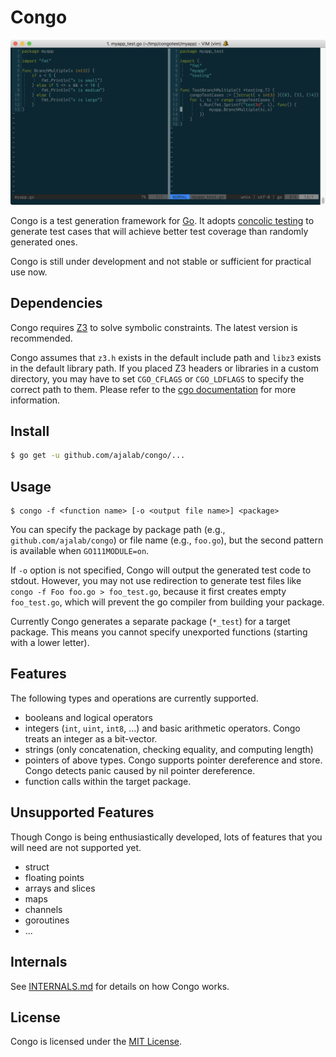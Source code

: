 # Congo

![screenshot](assets/screenshot.png)

Congo is a test generation framework for [Go](https://golang.org/).
It adopts [concolic testing](https://en.wikipedia.org/wiki/Concolic_testing) to generate test cases that will
achieve better test coverage than randomly generated ones.

Congo is still under development and not stable or sufficient for practical use now.

## Dependencies

Congo requires [Z3](https://github.com/Z3Prover/z3) to solve symbolic constraints.
The latest version is recommended.

Congo assumes that `z3.h` exists in the default include path and `libz3` exists in the default library path.
If you placed Z3 headers or libraries in a custom directory,
you may have to set `CGO_CFLAGS` or `CGO_LDFLAGS` to specify the correct path to them.
Please refer to the [cgo documentation](https://golang.org/cmd/cgo/) for more information.

## Install

```sh
$ go get -u github.com/ajalab/congo/...
```

## Usage

```
$ congo -f <function name> [-o <output file name>] <package>
```

You can specify the package by package path (e.g., `github.com/ajalab/congo`) or file name (e.g., `foo.go`), but the second pattern is available when `GO111MODULE=on`.

If `-o` option is not specified, Congo will output the generated test code to stdout.
However, you may not use redirection to generate test files like `congo -f Foo foo.go > foo_test.go`,
because it first creates empty `foo_test.go`, which will prevent the go compiler from building your package.

Currently Congo generates a separate package (`*_test`) for a target package.
This means you cannot specify unexported functions (starting with a lower letter).

## Features

The following types and operations are currently supported.

- booleans and logical operators
- integers (`int`, `uint`, `int8`, ...) and basic arithmetic operators. Congo treats an integer as a bit-vector.
- strings (only concatenation, checking equality, and computing length)
- pointers of above types. Congo supports pointer dereference and store. Congo detects panic caused by nil pointer dereference.
- function calls within the target package.

## Unsupported Features

Though Congo is being enthusiastically developed,
lots of features that you will need are not supported yet.

- struct
- floating points
- arrays and slices
- maps
- channels
- goroutines
- ...

## Internals

See [INTERNALS.md](INTERNALS.md) for details on how Congo works.

## License

Congo is licensed under the [MIT License](LICENSE).
